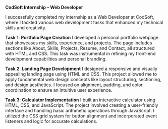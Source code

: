**CodSoft Internship – Web Developer**

I successfully completed my internship as a Web Developer at CodSoft, where I tackled various web development tasks that enhanced my technical skills and creativity.

**Task 1**: **Portfolio Page Creation**
I developed a personal portfolio webpage that showcases my skills, experience, and projects. The page includes sections like About, Skills, Projects, Resume, and Contact, all structured with HTML and CSS. This task was instrumental in refining my front-end development capabilities and personal branding.

**Task 2**: **Landing Page Development**
I designed a responsive and visually appealing landing page using HTML and CSS. This project allowed me to apply fundamental web design concepts like layout structuring, sectioning, and design aesthetics. I focused on alignment, padding, and color coordination to ensure an intuitive user experience.

**Task 3**: **Calculator Implementation**
I built an interactive calculator using HTML, CSS, and JavaScript. The project involved creating a user-friendly interface and handling basic arithmetic operations through JavaScript. I utilized the CSS grid system for button alignment and incorporated event listeners and logic for accurate calculations.
